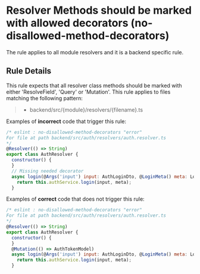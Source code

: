 # Resolver Methods should be marked with allowed decorators (no-disallowed-method-decorators)

The rule applies to all module resolvers and it is a backend specific rule.

## Rule Details

This rule expects that all resolver class methods should be marked with either 'ResolveField', 'Query' or 'Mutation'. This rule applies to files matching the following pattern:

>- backend/src/{module}/resolvers/{filename}.ts

Examples of **incorrect** code that trigger this rule:

```js
/* eslint : no-disallowed-method-decorators "error"
For file at path backend/src/auth/resolvers/auth.resolver.ts
*/
@Resolver(() => String)
export class AuthResolver {
  constructor() {
  }
  // Missing needed decorator
  async login(@Args('input') input: AuthLoginDto, @LoginMeta() meta: LoginMetaDto): Promise<AuthTokenModel> {
    return this.authService.login(input, meta);
  }
```

Examples of **correct** code that does not trigger this rule:

```js
/* eslint : no-disallowed-method-decorators "error"
For file at path backend/src/auth/resolvers/auth.resolver.ts
*/
@Resolver(() => String)
export class AuthResolver {
  constructor() {
  }
  @Mutation(() => AuthTokenModel)
  async login(@Args('input') input: AuthLoginDto, @LoginMeta() meta: LoginMetaDto): Promise<AuthTokenModel> {
    return this.authService.login(input, meta);
  }
```
